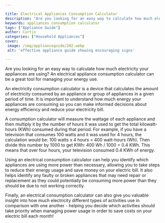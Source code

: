 ```yaml
---

title: Electrical Appliances Consumption Calculator
description: "Are you looking for an easy way to calculate how much electricity your appliances are using? An electrical appliance consumption c...you wont regret reading on"
keywords: appliances consumption calculator
tags: ["Appliance Guide"]
author: Curtis
categories: ["Household Appliances"]
cover: 
 image: /img/applianceguide/202.webp
 alt: 'effective appliance guide showing encouraging signs'

---
```


Are you looking for an easy way to calculate how much electricity your appliances are using? An electrical appliance consumption calculator can be a great tool for managing your energy use.

An electricity consumption calculator is a device that calculates the amount of electricity consumed by an appliance or group of appliances in a given period of time. It is important to understand how much energy your appliances are consuming so you can make informed decisions about energy efficiency and reduce your electricity bill. 

A consumption calculator will measure the wattage of each appliance and then multiply it by the number of hours it was used to get the total kilowatt-hours (KWh) consumed during that period. For example, if you have a television that consumes 100 watts and it was used for 4 hours, the calculation would be: 100 watts x 4 hours = 400 watt-hours (Wh). Then divide this number by 1000 to get KWh: 400 Wh / 1000 = 0.4 KWh. This means that over four hours, your television consumed 0.4 KWh of energy. 

Using an electrical consumption calculator can help you identify which appliances are using more power than necessary, allowing you to take steps to reduce their energy usage and save money on your electric bill. It also helps identify any faulty or broken appliances that may need repair or replacement as they could potentially be consuming more power than they should be due to not working correctly. 

Finally, an electrical consumption calculator can also give you valuable insight into how much electricity different types of activities use in comparison with one another - helping you decide which activities should take priority when managing power usage in order to save costs on your electric bill each month!

